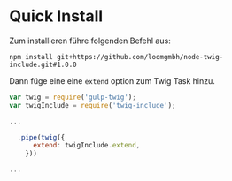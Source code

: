 # Quick Install

Zum installieren führe folgenden Befehl aus:

`npm install git+https://github.com/loomgmbh/node-twig-include.git#1.0.0`

Dann füge eine eine `extend` option zum Twig Task hinzu.

```js
var twig = require('gulp-twig');
var twigInclude = require('twig-include');

...

  .pipe(twig({
      extend: twigInclude.extend,
    }))

...

```
